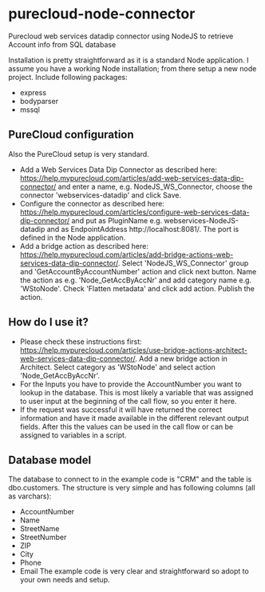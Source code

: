 # purecloud-node-connector
Purecloud web services datadip connector using NodeJS to retrieve Account info from SQL database

Installation is pretty straightforward as it is a standard Node application. I assume you have a working Node installation; from there setup a new node project. Include following packages:
- express
- bodyparser
- mssql

## PureCloud configuration
Also the PureCloud setup is very standard.
- Add a Web Services Data Dip Connector as described here: https://help.mypurecloud.com/articles/add-web-services-data-dip-connector/ and enter a name, e.g. NodeJS_WS_Connector, choose the connector 'webservices-datadip' and click Save.
- Configure the connector as described here: https://help.mypurecloud.com/articles/configure-web-services-data-dip-connector/ and put as PluginName e.g. webservices-NodeJS-datadip and as EndpointAddress http://localhost:8081/. The port is defined in the Node application.
- Add a bridge action as described here: https://help.mypurecloud.com/articles/add-bridge-actions-web-services-data-dip-connector/. Select 'NodeJS_WS_Connector' group and 'GetAccountByAccountNumber' action and click next button. Name the action as e.g. 'Node_GetAccByAccNr' and add category name e.g. 'WStoNode'. Check 'Flatten metadata' and click add action. Publish the action.

## How do I use it?
- Please check these instructions first: https://help.mypurecloud.com/articles/use-bridge-actions-architect-web-services-data-dip-connector/. Add a new bridge action in Architect. Select category as 'WStoNode' and select action 'Node_GetAccByAccNr'.
- For the Inputs you have to provide the AccountNumber you want to lookup in the database. This is most likely a variable that was assigned to user input at the beginning of the call flow, so you enter it here.
- If the request was successful it will have returned the correct information and have it made available in the different relevant output fields. After this the values can be used in the call flow or can be assigned to variables in a script.

## Database model
The database to connect to in the example code is "CRM" and the table is dbo.customers. The structure is very simple and has following columns (all as varchars):
- AccountNumber
- Name
- StreetName
- StreetNumber
- ZIP
- City
- Phone
- Email
The example code is very clear and straightforward so adopt to your own needs and setup.
